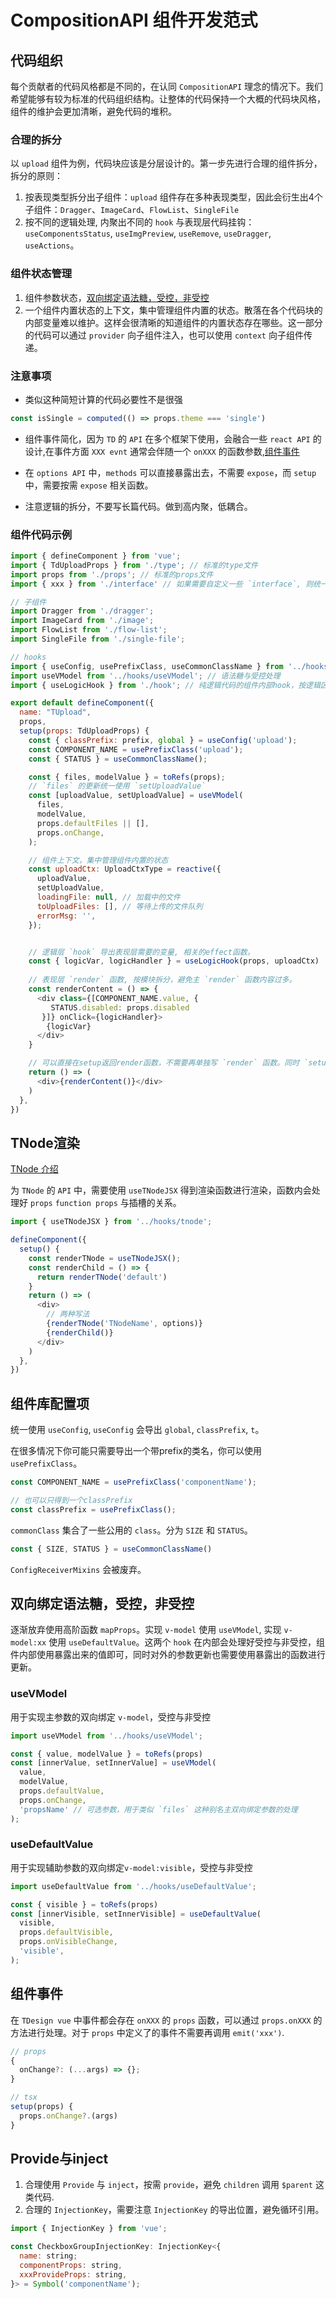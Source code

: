# CompositionAPI 组件开发范式

## 代码组织

每个贡献者的代码风格都是不同的，在认同 `CompositionAPI` 理念的情况下。我们希望能够有较为标准的代码组织结构。让整体的代码保持一个大概的代码块风格，组件的维护会更加清晰，避免代码的堆积。

### 合理的拆分

以 `upload` 组件为例，代码块应该是分层设计的。第一步先进行合理的组件拆分，拆分的原则：

1. 按表现类型拆分出子组件：`upload` 组件存在多种表现类型，因此会衍生出4个子组件：`Dragger`、`ImageCard`、`FlowList`、`SingleFile`
2. 按不同的逻辑处理, 内聚出不同的 `hook` 与表现层代码挂钩：`useComponentsStatus`, `useImgPreview`, `useRemove`, `useDragger`, `useActions`。

### 组件状态管理

1. 组件参数状态，[双向绑定语法糖，受控，非受控](https://github.com/Tencent/tdesign-vue-next/wiki/%E4%BD%BF%E7%94%A8-CompositionAPI-%E5%BC%80%E5%8F%91-TDesign-%E7%BB%84%E4%BB%B6#%E5%8F%8C%E5%90%91%E7%BB%91%E5%AE%9A%E8%AF%AD%E6%B3%95%E7%B3%96%E5%8F%97%E6%8E%A7%E9%9D%9E%E5%8F%97%E6%8E%A7)
2. 一个组件内置状态的上下文，集中管理组件内置的状态。散落在各个代码块的内部变量难以维护。这样会很清晰的知道组件的内置状态存在哪些。这一部分的代码可以通过 `provider` 向子组件注入，也可以使用 `context` 向子组件传递。

### 注意事项

- 类似这种简短计算的代码必要性不是很强

```js
const isSingle = computed(() => props.theme === 'single')
```

- 组件事件简化，因为 `TD` 的 `API` 在多个框架下使用，会融合一些 `react API` 的设计,在事件方面 `XXX evnt` 通常会伴随一个 `onXXX` 的函数参数,[组件事件](https://github.com/Tencent/tdesign-vue-next/wiki/TDesign--CompositionAPI-%E5%BC%80%E5%8F%91%E8%A7%84%E8%8C%83#%E7%BB%84%E4%BB%B6%E4%BA%8B%E4%BB%B6)

- 在 `options API` 中，`methods` 可以直接暴露出去，不需要 `expose`，而 `setup` 中，需要按需 `expose` 相关函数。

- 注意逻辑的拆分，不要写长篇代码。做到高内聚，低耦合。

### 组件代码示例

```js
import { defineComponent } from 'vue';
import { TdUploadProps } from './type'; // 标准的type文件
import props from './props'; // 标准的props文件
import { xxx } from './interface' // 如果需要自定义一些 `interface`, 则统一放到 `interface` 文件当中

// 子组件
import Dragger from './dragger';
import ImageCard from './image';
import FlowList from './flow-list';
import SingleFile from './single-file';

// hooks
import { useConfig, usePrefixClass, useCommonClassName } from '../hooks/useConfig'; // 全局的config配置, classPrefix, commonClass
import useVModel from '../hooks/useVModel'; // 语法糖与受控处理
import { useLogicHook } from './hook'; // 纯逻辑代码的组件内部hook，按逻辑区分，方便后续的维护

export default defineComponent({
  name: "TUpload",
  props,
  setup(props: TdUploadProps) {
    const { classPrefix: prefix, global } = useConfig('upload');
    const COMPONENT_NAME = usePrefixClass('upload');
    const { STATUS } = useCommonClassName();

    const { files, modelValue } = toRefs(props);
    // `files` 的更新统一使用 `setUploadValue`
    const [uploadValue, setUploadValue] = useVModel(
      files,
      modelValue,
      props.defaultFiles || [],
      props.onChange,
    );

    // 组件上下文，集中管理组件内置的状态
    const uploadCtx: UploadCtxType = reactive({
      uploadValue,
      setUploadValue,
      loadingFile: null, // 加载中的文件
      toUploadFiles: [], // 等待上传的文件队列
      errorMsg: '',
    });


    // 逻辑层 `hook` 导出表现层需要的变量, 相关的effect函数。
    const { logicVar, logicHandler } = useLogicHook(props, uploadCtx)
    
    // 表现层 `render` 函数, 按模块拆分，避免主 `render` 函数内容过多。
    const renderContent = () => {
      <div class={[COMPONENT_NAME.value, {
         STATUS.disabled: props.disabled
       }]} onClick={logicHandler}>
        {logicVar}
      </div>
    }

    // 可以直接在setup返回render函数，不需要再单独写 `render` 函数。同时 `setup render` 函数里面也有很完整的类型支持。需要对外暴露的方法可以使用 `ctx.expose`
    return () => (
      <div>{renderContent()}</div>
    )
  },
})
```

## TNode渲染

[TNode 介绍](https://github.com/Tencent/tdesign-vue-next/wiki/%E4%B8%A4%E7%A7%8D-renderTNode-%E5%87%BD%E6%95%B0%E7%9A%84%E4%BD%BF%E7%94%A8%E6%96%B9%E5%BC%8F)

为 `TNode` 的 `API` 中，需要使用 `useTNodeJSX` 得到渲染函数进行渲染，函数内会处理好 `props` `function props` 与插槽的关系。

```js
import { useTNodeJSX } from '../hooks/tnode';

defineComponent({
  setup() {
    const renderTNode = useTNodeJSX();
    const renderChild = () => {
      return renderTNode('default')
    }
    return () => (
      <div>
        // 两种写法
        {renderTNode('TNodeName', options)}
        {renderChild()}
      </div>
    )
  },
})

```

## 组件库配置项

统一使用 `useConfig`, `useConfig` 会导出 `global`, `classPrefix`, `t`。

在很多情况下你可能只需要导出一个带prefix的类名，你可以使用 `usePrefixClass`。

```js
const COMPONENT_NAME = usePrefixClass('componentName');

// 也可以只得到一个classPrefix
const classPrefix = usePrefixClass();
```

`commonClass` 集合了一些公用的 `class`。分为 `SIZE` 和 `STATUS`。

```js
const { SIZE, STATUS } = useCommonClassName()
```

`ConfigReceiverMixins` 会被废弃。

## 双向绑定语法糖，受控，非受控

逐渐放弃使用高阶函数 `mapProps`。实现 `v-model` 使用 `useVModel`, 实现 `v-model:xx` 使用 `useDefaultValue`。这两个 `hook` 在内部会处理好受控与非受控，组件内部使用暴露出来的值即可，同时对外的参数更新也需要使用暴露出的函数进行更新。

### useVModel

用于实现主参数的双向绑定 `v-model`，受控与非受控

```js
import useVModel from '../hooks/useVModel';

const { value, modelValue } = toRefs(props)
const [innerValue, setInnerValue] = useVModel(
  value,
  modelValue,
  props.defaultValue,
  props.onChange,
  'propsName' // 可选参数，用于类似 `files` 这种别名主双向绑定参数的处理
);
```

### useDefaultValue

用于实现辅助参数的双向绑定`v-model:visible`，受控与非受控

```js
import useDefaultValue from '../hooks/useDefaultValue';

const { visible } = toRefs(props)
const [innerVisible, setInnerVisible] = useDefaultValue(
  visible,
  props.defaultVisible,
  props.onVisibleChange,
  'visible',
);
```

## 组件事件

在 `TDesign vue` 中事件都会存在 `onXXX` 的 `props` 函数，可以通过 `props.onXXX` 的方法进行处理。对于 `props` 中定义了的事件不需要再调用 `emit('xxx')`.

```js
// props
{
  onChange?: (...args) => {};
}

// tsx
setup(props) {
  props.onChange?.(args)
}
```

## Provide与inject

1. 合理使用 `Provide` 与 `inject`，按需 `provide`，避免 `children` 调用 `$parent` 这类代码.
2. 合理的 `InjectionKey`，需要注意 `InjectionKey` 的导出位置，避免循环引用。

```js
import { InjectionKey } from 'vue';

const CheckboxGroupInjectionKey: InjectionKey<{
  name: string;
  componentProps: string,
  xxxProvideProps: string,
}> = Symbol('componentName');
```
